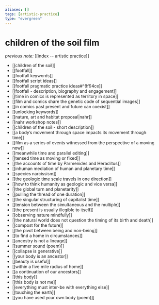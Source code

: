 ```yaml
---
aliases: []
tags: [artistic-practice]
type: "evergreen"
---
```


# children of the soil film

_previous note:_ [[index -- artistic practice]]


- [[children of the soil]]
- [[footfall]]
- [[footfall keywords]]
- [[footfall script ideas]]
- [[footfall pragmatic practice ideas#^8f94ce]]
- [[footfall - description, biography and engagement]]
- [[time in comics is represented as territory in space]]
- [[film and comics share the genetic code of sequential images]]
- [[in comics past present and future can coexist]]
- [[unlocking keywords]]
- [[nature, art and habitat proposal|nahr]]
- [[nahr workshop notes]]
- [[children of the soil - short description]]
- [[a body’s movement through space impacts its movement through time]]
- [[film as a series of events witnessed from the perspective of a moving now]]
- [[meanwhile time and parallel editing]]
- [[tensed time as moving or fixed]]
- [[the accounts of time by Parmenides and Heraclitus]]
- [[inhuman mediation of human and planetary time]]
- [[species narcissism]]
- [[the geologic time scale travels in one direction]]
- [[how to think humanity as geologic and vice versa]]
- [[the global turn and planetarity]]
- [[pulling the thread of one duration]]
- [[the singular structuring of capitalist time]]
- [[tension between the simultaneous and the multiple]]
- [[the present is usually illegible to itself]]
- [[observing nature mindfully]]
- [[the natural world does not question the timing of its birth and death]]
- [[compost for the future]]
- [[the pivot between being and non-being]]
- [[to find a home in circumstances]]
- [[ancestry is not a lineage]]
- [[summer sound (poem)]]
- [[collapse is generative]]
- [[your body is an ancestor]]
- [[beauty is useful]]
- [[within a five mile radius of home]]
- [[a continuation of our ancestors]]
- [[this body]]
- [[this body is not me]]
- [[everything must  inter-be with everything else]]
- [[touching the earth]]
- [[you have used your own body (poem)]]




